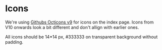 # Icons

We're using [Githubs Octicons v9](https://github.com/primer/octicons/releases/tag/v9.6.0) for icons on the index page.
Icons from V10 onwards look a bit different and don't allign with earlier ones.

All icons should be 14\*14 px, #333333 on transparent background without padding.
